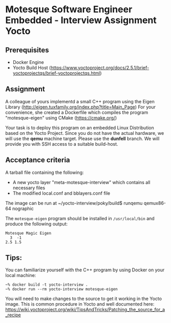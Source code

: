 # Motesque Software Engineer Embedded - Interview Assignment Yocto

## Prerequisites
* Docker Engine
* Yocto Build Host (https://www.yoctoproject.org/docs/2.5.1/brief-yoctoprojectqs/brief-yoctoprojectqs.html)

## Assignment
A colleague of yours implementd a small C++ program using the Eigen Library (http://eigen.tuxfamily.org/index.php?title=Main_Page)
For your convenience, she created a Dockerfile which compiles the program "motesque-eigen" using CMake (https://cmake.org/) 

Your task is to deploy this program on an embedded Linux Distribution based on the Yocto Project. 
Since you do not have the actual hardware, we will use the **qemu** machine target. Please use the **dunfell** branch. 
We will provide you with SSH access to a suitable build-host.


## Acceptance criteria
A tarball file containing the following:
* A new yocto layer "meta-motesque-interview" which contains all necessary files
* The modified local.conf and bblayers.conf file

The image can be run at ~/yocto-interview/poky/build$ runqemu qemux86-64 nographic

The `motesque-eigen` program should be installed in `/usr/local/bin` and produce the following output:
```
Motesque Magic Eigen
  3  -1
2.5 1.5
```

## Tips:
You can  familiarize yourself with the C++ program by using Docker on your local machine:
```
~% docker build -t yocto-interview .
~% docker run --rm yocto-interview motesque-eigen
```

You will need to make changes to the source to get it working in the Yocto image. 
This is common procedure in Yocto and well documented here:
https://wiki.yoctoproject.org/wiki/TipsAndTricks/Patching_the_source_for_a_recipe

